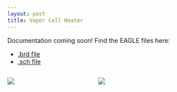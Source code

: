 ```yaml
---
layout: post
title: Vapor Cell Heater
---
```


Documentation coming soon! Find the EAGLE files here:

* <a href="https://github.com/m-k-S/openMOT/blob/master/eda/eagle/VaporCellHeater/HeatController.brd">.brd file</a>
* <a href="https://github.com/m-k-S/openMOT/blob/master/eda/eagle/VaporCellHeater/HeatController.sch">.sch file</a>

<figure style="display: inline-block;
  margin-left: auto;
  margin-right: auto;
  width: 40%;">
<img src="{{site.url}}/static/projects/mot/vapor-sch.png"/>
</figure>

<figure style="display: inline-block;
  margin-left: auto;
  margin-right: auto;
  width: 40%;">
<img src="{{site.url}}/static/projects/mot/vapor-brd.png"/>
</figure>
